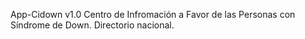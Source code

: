 App-Cidown v1.0 Centro de Infromación a Favor de las Personas con Síndrome de Down. Directorio nacional.
